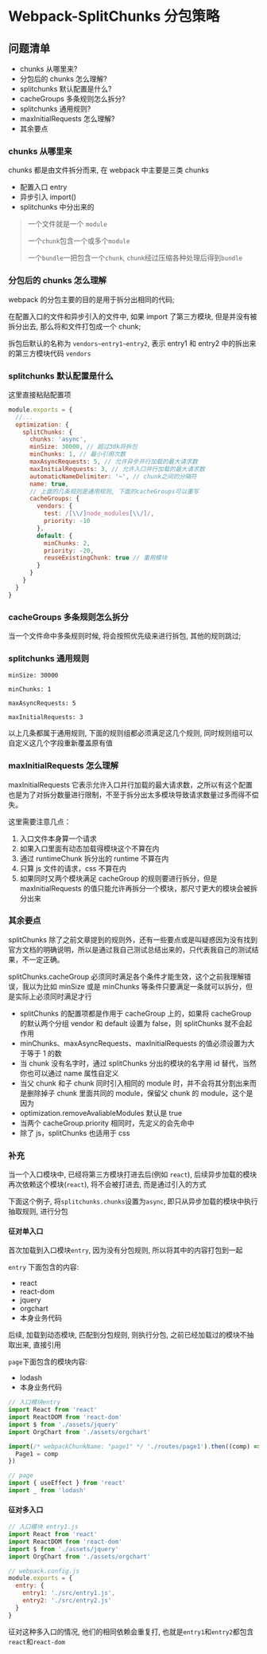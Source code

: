 # Webpack-SplitChunks 分包策略

## 问题清单

- chunks 从哪里来?
- 分包后的 chunks 怎么理解?
- splitchunks 默认配置是什么?
- cacheGroups 多条规则怎么拆分?
- splitchunks 通用规则?
- maxInitialRequests 怎么理解?
- 其余要点

### chunks 从哪里来

chunks 都是由文件拆分而来, 在 webpack 中主要是三类 chunks

- 配置入口 entry
- 异步引入 import()
- splitchunks 中分出来的

> 一个文件就是一个 `module`
>
> 一个`chunk`包含一个或多个`module`
>
> 一个`bundle`一把包含一个`chunk`, `chunk`经过压缩各种处理后得到`bundle`

### 分包后的 chunks 怎么理解

webpack 的分包主要的目的是用于拆分出相同的代码;

在配置入口的文件和异步引入的文件中, 如果 import 了第三方模块, 但是并没有被拆分出去, 那么将和文件打包成一个 chunk;

拆包后默认的名称为 `vendors~entry1~entry2`, 表示 entry1 和 entry2 中的拆出来的第三方模块代码 `vendors`

### splitchunks 默认配置是什么

这里直接粘贴配置项

```js
module.exports = {
  //...
  optimization: {
    splitChunks: {
      chunks: 'async',
      minSize: 30000, // 超过30k将拆包
      minChunks: 1, // 最小引用次数
      maxAsyncRequests: 5, // 允许异步并行加载的最大请求数
      maxInitialRequests: 3, // 允许入口并行加载的最大请求数
      automaticNameDelimiter: '~', // chunk之间的分隔符
      name: true,
      // 上面的几条规则是通用规则, 下面的cacheGroups可以重写
      cacheGroups: {
        vendors: {
          test: /[\\/]node_modules[\\/]/,
          priority: -10
        },
        default: {
          minChunks: 2,
          priority: -20,
          reuseExistingChunk: true // 重用模块
        }
      }
    }
  }
}
```

### cacheGroups 多条规则怎么拆分

当一个文件命中多条规则时候, 将会按照优先级来进行拆包, 其他的规则跳过;

### splitchunks 通用规则

`minSize: 30000`

`minChunks: 1`

`maxAsyncRequests: 5`

`maxInitialRequests: 3`

以上几条都属于通用规则, 下面的规则组都必须满足这几个规则, 同时规则组可以自定义这几个字段重新覆盖原有值

### maxInitialRequests 怎么理解

maxInitialRequests 它表示允许入口并行加载的最大请求数，之所以有这个配置也是为了对拆分数量进行限制，不至于拆分出太多模块导致请求数量过多而得不偿失。

这里需要注意几点：

1. 入口文件本身算一个请求
2. 如果入口里面有动态加载得模块这个不算在内
3. 通过 runtimeChunk 拆分出的 runtime 不算在内
4. 只算 js 文件的请求，css 不算在内
5. 如果同时又两个模块满足 cacheGroup 的规则要进行拆分，但是 maxInitialRequests 的值只能允许再拆分一个模块，那尺寸更大的模块会被拆分出来

### 其余要点

splitChunks 除了之前文章提到的规则外，还有一些要点或是叫疑惑因为没有找到官方文档的明确说明，所以是通过我自己测试总结出来的，只代表我自己的测试结果，不一定正确。

splitChunks.cacheGroup 必须同时满足各个条件才能生效，这个之前我理解错误，我以为比如 minSize 或是 minChunks 等条件只要满足一条就可以拆分，但是实际上必须同时满足才行

- splitChunks 的配置项都是作用于 cacheGroup 上的，如果将 cacheGroup 的默认两个分组 vendor 和 default 设置为 false，则 splitChunks 就不会起作用
- minChunks、maxAsyncRequests、maxInitialRequests 的值必须设置为大于等于 1 的数
- 当 chunk 没有名字时，通过 splitChunks 分出的模块的名字用 id 替代，当然你也可以通过 name 属性自定义
- 当父 chunk 和子 chunk 同时引入相同的 module 时，并不会将其分割出来而是删除掉子 chunk 里面共同的 module，保留父 chunk 的 module，这个是因为
- optimization.removeAvaliableModules 默认是 true
- 当两个 cacheGroup.priority 相同时，先定义的会先命中
- 除了 js，splitChunks 也适用于 css

### 补充

当一个入口模块中, 已经将第三方模块打进去后(例如 `react`), 后续异步加载的模块再次依赖这个模块(`react`), 将不会被打进去, 而是通过引入的方式

下面这个例子, 将`splitchunks.chunks`设置为`async`, 即只从异步加载的模块中执行抽取规则, 进行分包

#### 征对单入口

首次加载到入口模块`entry`, 因为没有分包规则, 所以将其中的内容打包到一起

`entry` 下面包含的内容:

- react
- react-dom
- jquery
- orgchart
- 本身业务代码

后续, 加载到动态模块, 匹配到分包规则, 则执行分包, 之前已经加载过的模块不抽取出来, 直接引用

`page`下面包含的模块内容:

- lodash
- 本身业务代码

```js
// 入口模块entry
import React from 'react'
import ReactDOM from 'react-dom'
import $ from './assets/jquery'
import OrgChart from './assets/orgchart'

import(/* webpackChunkName: "page1" */ './routes/page1').then((comp) => {
  Page1 = comp
})
```

```js
// page
import { useEffect } from 'react'
import _ from 'lodash'
```

#### 征对多入口

```js
// 入口模块 entry1.js
import React from 'react'
import ReactDOM from 'react-dom'
import $ from './assets/jquery'
import OrgChart from './assets/orgchart'
```

```js
// webpack.config.js
module.exports = {
  entry: {
    entry1: './src/entry1.js',
    entry2: './src/entry2.js'
  }
}
```

征对这种多入口的情况, 他们的相同依赖会重复打, 也就是`entry1`和`entry2`都包含`react`和`react-dom`

